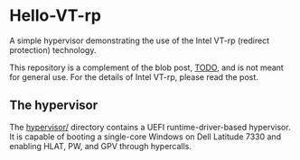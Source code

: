 # Hello-VT-rp

A simple hypervisor demonstrating the use of the Intel VT-rp (redirect protection) technology.

This repository is a complement of the blob post, [TODO](TODO), and is not meant for general use. For the details of Intel VT-rp, please read the post.


## The hypervisor

The [hypervisor/](hypervisor/) directory contains a UEFI runtime-driver-based hypervisor. It is capable of booting a single-core Windows on Dell Latitude 7330 and enabling HLAT, PW, and GPV through hypercalls.
